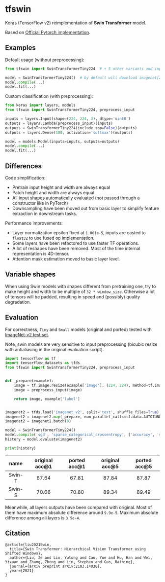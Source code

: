 # tfswin

Keras (TensorFlow v2) reimplementation of **Swin Transformer** model.

Based on [Official Pytorch implementation](https://github.com/microsoft/Swin-Transformer).

## Examples

Default usage (without preprocessing):

```python
from tfswin import SwinTransformerTiny224  # + 5 other variants and input preprocessing

model = SwinTransformerTiny224()  # by default will download imagenet[21k]-pretrained weights
model.compile(...)
model.fit(...)
```

Custom classification (with preprocessing):

```python
from keras import layers, models
from tfswin import SwinTransformerTiny224, preprocess_input

inputs = layers.Input(shape=(224, 224, 3), dtype='uint8')
outputs = layers.Lambda(preprocess_input)(inputs)
outputs = SwinTransformerTiny224(include_top=False)(outputs)
outputs = layers.Dense(100, activation='softmax')(outputs)

model = models.Model(inputs=inputs, outputs=outputs)
model.compile(...)
model.fit(...)
```

## Differences

Code simplification:

- Pretrain input height and width are always equal
- Patch height and width are always equal
- All input shapes automatically evaluated (not passed through a constructor like in PyTorch)
- Downsampling have been moved out from basic layer to simplify feature extraction in downstream tasks.

Performance improvements:

- Layer normalization epsilon fixed at `1.001e-5`, inputs are casted to `float32` to use fused op implementation.
- Some layers have been refactored to use faster TF operations.
- A lot of reshapes have been removed. Most of the time internal representation is 4D-tensor.
- Attention mask estimation moved to basic layer level.

## Variable shapes

When using Swin models with shapes different from pretraining one, try to make height and width to be multiple
of `32 * window_size`. Otherwise a lot of tensors will be padded, resulting in speed and (possibly) quality degradation.

## Evaluation

For correctness, `Tiny` and `Small` models (original and ported) tested
with [ImageNet-v2 test set](https://www.tensorflow.org/datasets/catalog/imagenet_v2).

Note, swin models are very sensitive to input preprocessing (bicubic resize with antialiasing in the original evaluation
script).

```python
import tensorflow as tf
import tensorflow_datasets as tfds
from tfswin import SwinTransformerTiny224, preprocess_input


def _prepare(example):
    image = tf.image.resize(example['image'], (224, 224), method=tf.image.ResizeMethod.BICUBIC, antialias=True)
    image = preprocess_input(image)

    return image, example['label']


imagenet2 = tfds.load('imagenet_v2', split='test', shuffle_files=True)
imagenet2 = imagenet2.map(_prepare, num_parallel_calls=tf.data.AUTOTUNE)
imagenet2 = imagenet2.batch(8)

model = SwinTransformerTiny224()
model.compile('sgd', 'sparse_categorical_crossentropy', ['accuracy', 'sparse_top_k_categorical_accuracy'])
history = model.evaluate(imagenet2)

print(history)
```

| name | original acc@1 | ported acc@1 | original acc@5 | ported acc@5 |
| :---: | :---: | :---: | :---: | :---: |
| Swin-T | 67.64 | 67.81 | 87.84 | 87.87 |
| Swin-S | 70.66 | 70.80 | 89.34 | 89.49 |

Meanwhile, all layers outputs have been compared with original. Most of them have maximum absolute difference
around `9.9e-5`. Maximum absolute difference among all layers is `3.5e-4`.

## Citation

```
@article{liu2021Swin,
  title={Swin Transformer: Hierarchical Vision Transformer using Shifted Windows},
  author={Liu, Ze and Lin, Yutong and Cao, Yue and Hu, Han and Wei, Yixuan and Zhang, Zheng and Lin, Stephen and Guo, Baining},
  journal={arXiv preprint arXiv:2103.14030},
  year={2021}
}
